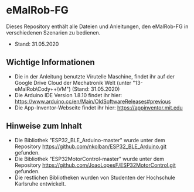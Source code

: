 # eMalRob-FG
Dieses Repository enthält alle Dateien und Anleitungen, den eMalRob-FG in verschiedenen Szenarien zu bedienen.
- Stand: 31.05.2020


## Wichtige Informationen
- Die in der Anleitung benutzte Virutelle Maschine, findet ihr auf der Google Drive Cloud der Mechatronik Welt (unter "13-eMalRob\Cody++\VM\") (Stand: 31.05.2020)
- Die Arduino IDE Version 1.8.10 findet ihr hier: https://www.arduino.cc/en/Main/OldSoftwareReleases#previous
- Die App-Inventor-Webseite findet ihr hier: https://appinventor.mit.edu


## Hinweise zum Inhalt
- Die Bibliothek "ESP32_BLE_Arduino-master" wurde unter dem Repository https://github.com/nkolban/ESP32_BLE_Arduino.git gefunden.
- Die Bibliothek "ESP32MotorControl-master" wurde unter dem Repository https://github.com/JoaoLopesF/ESP32MotorControl.git gefunden.
- Die restlichen Bibliotheken wurden von Studenten der Hochschule Karlsruhe entwickelt.
